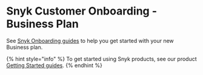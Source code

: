 # Snyk Customer Onboarding - Business Plan

See [Snyk Onboarding guides](https://snyk.gitbook.io/snyk-customer-success/) to help you get started with your new Business plan.

{% hint style="info" %}
To get started using Snyk products, see our product [Getting Started guides](https://docs.snyk.io/getting-started).
{% endhint %}



